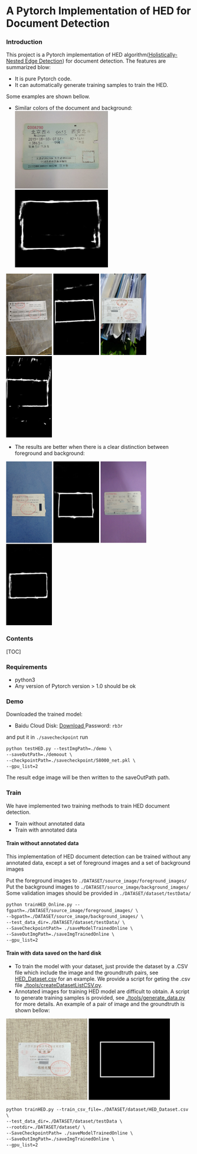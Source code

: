 # A Pytorch Implementation of HED for Document Detection

### Introduction
This project is a Pytorch implementation of HED algorithm([Holistically-Nested Edge Detection](https://arxiv.org/abs/1504.06375)) for document detection. The features are summarized blow:

- It is pure Pytorch code.
- It can automatically generate training samples to train the HED.


Some examples are shown bellow.
- Similar colors of the document and background:
<img src="./demo/2016004_2017112013811_1.jpg" height="210" > <img src="./demoout/2016004_2017112013811_1.jpg" height="210" >

<img src="./demo/1555330612760.jpg" height="220" > <img src="./demoout/1555330612760.jpg" height="220" > <img src="./demo/quote_66_honor9_10.jpg" height="220" > <img src="./demoout/quote_66_honor9_10.jpg" height="220" >

- The results are better when there is a clear distinction between foreground and background:

<img src="./demo/bus_14_honor9_3.jpg" height="220" > <img src="./demoout/bus_14_honor9_3.jpg" height="220" > <img src="./demo/train_452_honor9_6.jpg" height="220" > <img src="./demoout/train_452_honor9_6.jpg" height="220" >




### Contents
[TOC]
### Requirements
- python3
- Any version of Pytorch version > 1.0 should be ok

### Demo
Downloaded the trained model:
- Baidu Cloud Disk: [Download ](https://pan.baidu.com/s/1bVM_38M-GIkS7tSHslXAHw)     Password: `rb3r`

 and put it in `./savecheckpoint` run

```
python testHED.py --testImgPath=./demo \
--saveOutPath=./demoout \
--checkpointPath=./savecheckpoint/58000_net.pkl \
--gpu_list=2
```
The result edge image  will be then written to the saveOutPath path.

### Train
We have implemented two training methods to train HED document detection.
- Train without annotated data
- Train with annotated data 


#### Train without annotated data
 This implementation of HED  document detection can be trained  without any annotated data, except a set of foreground images and a set of background images

Put the foreground images to  `./DATASET/source_image/foreground_images/`
Put the background images to  `./DATASET/source_image/background_images/`
Some validation images should be provided in  `./DATASET/dataset/testData/`
```
python trainHED_Online.py --fgpath=./DATASET/source_image/foreground_images/ \
--bgpath=./DATASET/source_image/background_images/ \
--test_data_dir=./DATASET/dataset/testData/ \
--SaveCheckpointPath= ./saveModelTrainedOnline \
--SaveOutImgPath=./saveImgTrainedOnline \
--gpu_list=2
```


#### Train with data saved on the hard disk
- To train the model with your dataset, just provide the dataset by a .CSV file which include the image and the groundtruth pairs, see [HED_Dataset.csv](./DATASET/dataset/HED_Dataset.csv) for an example. We provide a script for geting the .csv file  [./tools/createDatasetListCSV.py](./tools/createDatasetListCSV.py).
- Annotated images for training HED model are difficult to obtain. A script to generate training samples is provided, see [./tools/generate_data.py](./tools/generate_data.py) for more details.  An example of a pair of image and the groundtruth is shown bellow:


<img src="./DATASET/dataset/image/img_3.jpg" height="220" > <img src="./DATASET/dataset/edgeGT/img_3.bmp" height="220" > 



```
python trainHED.py --train_csv_file=./DATASET/dataset/HED_Dataset.csv \
--test_data_dir=./DATASET/dataset/testData \
--rootdir=./DATASET/dataset/ \
--SaveCheckpointPath= ./saveModelTrainedOnline \
--SaveOutImgPath=./saveImgTrainedOnline \
--gpu_list=2
```





